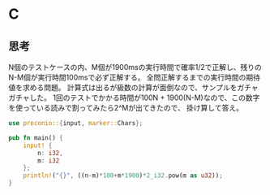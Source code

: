 # C
## 思考
N個のテストケースの内、M個が1900msの実行時間で確率1/2で正解し、残りのN-M個が実行時間100msで必ず正解する。
全問正解するまでの実行時間の期待値を求める問題。
計算式は出るが級数の計算が面倒なので、サンプルをガチャガチャした。
1回のテストでかかる時間が100N + 1900(N-M)なので、この数字を使っている読みで割ってみたら2^Mが出てきたので、
掛け算して答え。
```rust
use proconio::{input, marker::Chars};

pub fn main() {
    input! {
        n: i32,
        m: i32
    };
    println!("{}", ((n-m)*100+m*1900)*2_i32.pow(m as u32));
}
```